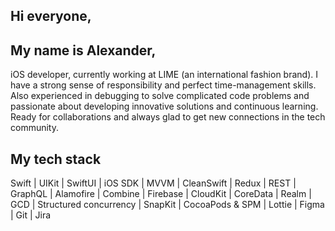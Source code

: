 ## Hi everyone,
## My name is Alexander,
iOS developer, currently working at LIME (an international fashion brand). I have a strong sense of responsibility and perfect time-management skills. Also experienced in debugging to solve complicated code problems and passionate about developing innovative solutions and continuous learning. Ready for collaborations and always glad to get new connections in the tech community.

## My tech stack
Swift | UIKit | SwiftUI | iOS SDK | MVVM | CleanSwift | Redux | REST | GraphQL | Alamofire | Combine | Firebase | CloudKit | CoreData | Realm | GCD | Structured concurrency | SnapKit | CocoaPods & SPM | Lottie | Figma | Git | Jira 
